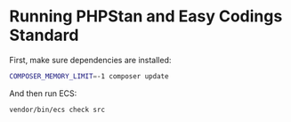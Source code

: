 Running PHPStan and Easy Codings Standard
=========================================

First, make sure dependencies are installed:

```bash
COMPOSER_MEMORY_LIMIT=-1 composer update
```

And then run ECS:

```bash
vendor/bin/ecs check src
```
